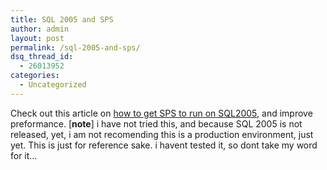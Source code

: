 ```yaml
---
title: SQL 2005 and SPS
author: admin
layout: post
permalink: /sql-2005-and-sps/
dsq_thread_id:
  - 26013952
categories:
  - Uncategorized
---
```

Check out this article on [how to get SPS to run on SQL2005][1], and improve preformance. [**note**] i have not tried this, and because SQL 2005 is not released, yet, i am not recomending this is a production environment, just yet. This is just for reference sake. i havent tested it, so dont take my word for it&#8230;

 [1]: http://forum.olympiacos.org/blogs/venceremos/archive/2005/10/22/dimitrisv.aspx